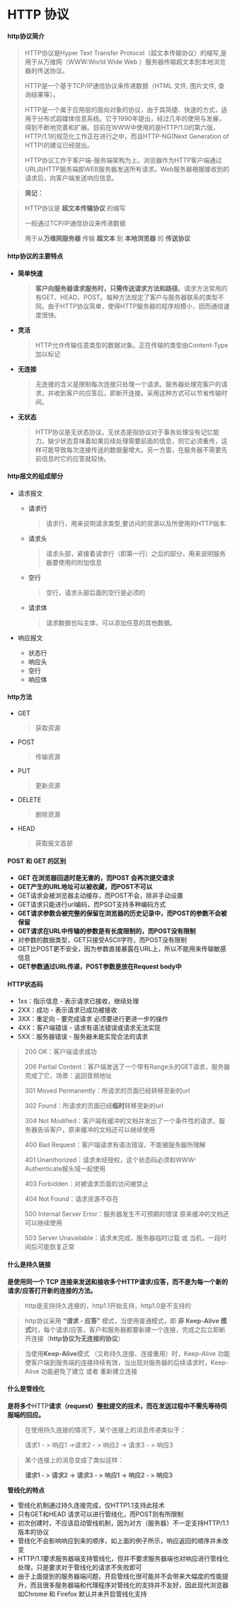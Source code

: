 # HTTP 协议

#### http协议简介

> HTTP协议是Hyper Text Transfer Protocol（超文本传输协议）的缩写,是用于从万维网（WWW:World Wide Web ）服务器传输超文本到本地浏览器的传送协议。
>
> HTTP是一个基于TCP/IP通信协议来传递数据（HTML 文件, 图片文件, 查询结果等）。
>
> HTTP是一个属于应用层的面向对象的协议，由于其简捷、快速的方式，适用于分布式超媒体信息系统。它于1990年提出，经过几年的使用与发展，得到不断地完善和扩展。目前在WWW中使用的是HTTP/1.0的第六版，HTTP/1.1的规范化工作正在进行之中，而且HTTP-NG(Next Generation of HTTP)的建议已经提出。
>
> HTTP协议工作于客户端-服务端架构为上。浏览器作为HTTP客户端通过URL向HTTP服务端即WEB服务器发送所有请求。Web服务器根据接收到的请求后，向客户端发送响应信息。

> **简记：**
>
> HTTP协议是 **超文本传输协议** 的缩写
>
> 一般通过TCP/IP通信协议来传递数据
>
> 用于从**万维网服务器** 传输 **超文本** 到 **本地浏览器** 的 **传送协议**

#### http协议的主要特点

+ **简单快速**

  > **客户向服务器请求服务时，只需传送请求方法和路径**。请求方法常用的有GET、HEAD、POST。每种方法规定了客户与服务器联系的类型不同。由于HTTP协议简单，使得HTTP服务器的程序规模小，因而通信速度很快。

+ **灵活**

  > HTTP允许传输任意类型的数据对象。正在传输的类型由Content-Type加以标记

+ **无连接**

  > 无连接的含义是限制每次连接只处理一个请求。服务器处理完客户的请求，并收到客户的应答后，即断开连接。采用这种方式可以节省传输时间。

+ **无状态**

  > HTTP协议是无状态协议。无状态是指协议对于事务处理没有记忆能力。缺少状态意味着如果后续处理需要前面的信息，则它必须重传，这样可能导致每次连接传送的数据量增大。另一方面，在服务器不需要先前信息时它的应答就较快。

#### http报文的组成部分

+ 请求报文

  - 请求行

    > 请求行，用来说明请求类型,要访问的资源以及所使用的HTTP版本.

  - 请求头

    > 请求头部，紧接着请求行（即第一行）之后的部分，用来说明服务器要使用的附加信息

  - 空行

    > 空行，请求头部后面的空行是必须的

  - 请求体

    > 请求数据也叫主体，可以添加任意的其他数据。

+ 响应报文

  - 状态行
  - 响应头
  - 空行
  - 响应体

#### http方法

+ GET

  > 获取资源

+ POST

  > 传输资源

+ PUT

  > 更新资源

+ DELETE

  > 删除资源

+ HEAD

  > 获取报文首部

#### POST 和 GET 的区别

+ **GET 在浏览器回退时是无害的，而POST 会再次提交请求**
+ **GET产生的URL地址可以被收藏，而POST不可以**
+ GET请求会被浏览器主动缓存，而POST不会，除非手动设置
+ GET请求只能进行url编码，而PSOT支持多种编码方式
+ **GET请求参数会被完整的保留在浏览器的历史记录中，而POST的参数不会被保留**
+ **GET请求在URL中传输的参数是有长度限制的，而POST没有限制**
+ 对参数的数据类型，GET只接受ASCII字符，而POST没有限制
+ GET比POST更不安全，因为参数直接暴露在URL上，所以不能用来传输敏感信息
+ **GET参数通过URL传递，POST参数是放在Request body中**

#### HTTP状态码

+ 1xx：指示信息 - 表示请求已接收，继续处理
+ 2XX：成功 - 表示请求已成功被接收
+ 3XX：重定向 - 要完成请求 必须要进行更进一步的操作
+ 4XX：客户端错误 - 请求有语法错误或请求无法实现
+ 5XX：服务器错误 - 服务器未能实现合法的请求

> 200 OK：客户端请求成功
>
> 206 Partial Content：客户端发送了一个带有Range头的GET请求，服务器完成了它，场景：返回音频地址
>
> 301 Moved Permanently：所请求的页面已经转移至新的url
>
> 302 Found：所请求的页面已经**临时**转移至新的url
>
> 304 Not Modified：客户端有缓冲的文档并发出了一个条件性的请求，服务器告诉客户，原来缓冲的文档还可以继续使用
>
> 400 Bad Request：客户端请求有语法错误，不能被服务器所理解
>
> 401 Unanthorized：请求未经授权，这个状态码必须和WWW-Authenticate报头域一起使用
>
> 403 Forbidden：对被请求页面的访问被禁止
>
> 404 Not Found：请求资源不存在
>
> 500 Internal Server Error：服务器发生不可预期的错误 原来缓冲的文档还可以继续使用
>
> 503 Server Unavailable：请求未完成，服务器临时过载 或 当机，一段时间后可能恢复正常

#### 什么是持久链接

**是使用同一个 TCP 连接来发送和接收多个HTTP请求/应答，而不是为每一个新的请求/应答打开新的连接的方法。**



> http是支持持久连接的，http1.1开始支持，http1.0是不支持的

> http协议采用 **“请求 - 应答”** 模式，当使用普通模式，即 **非 Keep-Alive 模式**时，每个请求/应答，客户和服务器都要新建一个连接，完成之后立即断开连接（**http协议为无连接的协议**）

> 当使用**Keep-Alive**模式 （又称持久连接、连接重用）时，Keep-Alive 功能使客户端到服务端的连接持续有效，当出现对服务器的后续请求时，Keep-Alive 功能避免了建立 或者 重新建立连接

#### 什么是管线化

**是将多个**HTTP**请求（request）整批提交的技术，而在发送过程中不需先等待伺服端的回应。**



> 在使用持久连接的情况下，某个连接上的消息传递类似于：
>
> 请求1 - > 响应1 ->请求2 - > 响应2 -> 请求3 - > 响应3



> 某个连接上的消息变成了类似这样：
>
> **请求1 - > 请求2 -> 请求3 - > 响应1 ->  响应2 - > 响应3**



**管线化的特点**

+ 管线化机制通过持久连接完成，仅HTTP1.1支持此技术
+ 只有GET和HEAD 请求可以进行管线化，而POST则有所限制
+ 初次创建时，不应该启动管线机制，因为对方（服务器）不一定支持HTTP/1.1版本的协议
+ 管线化不会影响响应到来的顺序，如上面的例子所示，响应返回的顺序并未改变
+ HTTP/1.1要求服务器端支持管线化，但并不要求服务器端也对响应进行管线化处理，只是要求对于管线化的请求不失败即可
+ 由于上面提到的服务器端问题，开启管线化很可能并不会带来大幅度的性能提升，而且很多服务器端和代理程序对管线化的支持并不友好，因此现代浏览器如Chrome 和 Firefox 默认并未开启管线化支持